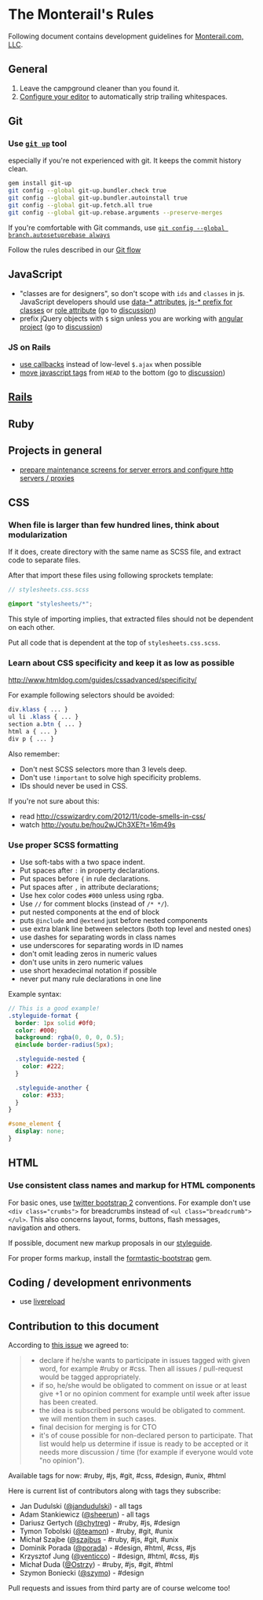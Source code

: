 The Monterail's Rules
=====

Following document contains development guidelines for [Monterail.com, LLC](http://monterail.com).

## General

1. Leave the campground cleaner than you found it.
2. [Configure your editor](https://gist.github.com/4451806) to automatically strip trailing whitespaces.

## Git

### Use [`git up`](https://github.com/aanand/git-up) tool

especially if you're not experienced with git. It keeps the commit history clean.

```bash
gem install git-up
git config --global git-up.bundler.check true
git config --global git-up.bundler.autoinstall true
git config --global git-up.fetch.all true
git config --global git-up.rebase.arguments --preserve-merges
```

If you're comfortable with Git commands, use [`git config --global branch.autosetuprebase always`](http://blog.aplikacja.info/2010/11/git-pull-rebase-by-default/)

Follow the rules described in our [Git flow](GIT.md)

## JavaScript

* "classes are for designers", so don't scope with `ids` and `classes` in js. JavaScript developers should use [data-* attributes](http://roytomeij.com/2012/dont-use-class-names-to-find-HTML-elements-with-JS.html), [js-* prefix for classes](http://coderwall.com/p/qktuzw) or [role attribute](https://github.com/kossnocorp/role) (go to [discussion](https://github.com/monterail/rules/pull/4))
* prefix jQuery objects with `$` sign unless you are working with [angular project](http://angularjs.org/) (go to [discussion](https://github.com/monterail/rules/pull/10))

### JS on Rails

* [use callbacks](https://gist.github.com/3019231) instead of low-level `$.ajax` when possible
* [move javascript tags](https://github.com/rails/rails/pull/7888) from `HEAD` to the bottom (go to [discussion](https://github.com/monterail/rules/pull/2))

## [Rails](RAILS.md)

## Ruby

## Projects in general

* [prepare maintenance screens for server errors and configure http servers / proxies](http://codetunes.com/2012/11/21/custom-maintenance-page-for-nginx)

## CSS

### When file is larger than few hundred lines, think about modularization

If it does, create directory with the same name as SCSS file, and extract code to separate files.

After that import these files using following sprockets template:

```scss
// stylesheets.css.scss

@import "stylesheets/*";
```

This style of importing implies, that extracted files should not be dependent on each other.

Put all code that is dependent at the top of `stylesheets.css.scss`.

### Learn about CSS specificity and keep it as low as possible

http://www.htmldog.com/guides/cssadvanced/specificity/

For example following selectors should be avoided:

```css
div.klass { ... }
ul li .klass { ... }
section a.btn { ... }
html a { ... }
div p { ... }
```

Also remember:

* Don't nest SCSS selectors more than 3 levels deep.
* Don't use `!important` to solve high specificity problems.
* IDs should never be used in CSS.

If you're not sure about this:

* read http://csswizardry.com/2012/11/code-smells-in-css/
* watch http://youtu.be/hou2wJCh3XE?t=16m49s

### Use proper SCSS formatting

* Use soft-tabs with a two space indent.
* Put spaces after `:` in property declarations.
* Put spaces before `{` in rule declarations.
* Put spaces after `,` in attribute declarations;
* Use hex color codes `#000` unless using rgba.
* Use `//` for comment blocks (instead of `/* */`).
* put nested components at the end of block
* puts `@include` and `@extend` just before nested components
* use extra blank line between selectors (both top level and nested ones)
* use dashes for separating words in class names
* use underscores for separating words in ID names
* don't omit leading zeros in numeric values
* don't use units in zero numeric values
* use short hexadecimal notation if possible
* never put many rule declarations in one line


Example syntax:

```scss
// This is a good example!
.styleguide-format {
  border: 1px solid #0f0;
  color: #000;
  background: rgba(0, 0, 0, 0.5);
  @include border-radius(5px);

  .styleguide-nested {
    color: #222;
  }

  .styleguide-another {
    color: #333;
  }
}

#some_element {
  display: none;
}
```

## HTML

### Use consistent class names and markup for HTML components

For basic ones, use [twitter bootstrap 2](http://twitter.github.com/bootstrap/) conventions.
For example don't use `<div class="crumbs">` for breadcrumbs instead of `<ul class="breadcrumb"></ul>`. This also concerns layout, forms, buttons, flash messages, navigation and others.

If possible, document new markup proposals in our [styleguide](https://github.com/monterail/boilerplate-rails).

For proper forms markup, install the [formtastic-bootstrap](https://github.com/mjbellantoni/formtastic-bootstrap) gem.

## Coding / development enrivonments

* use [livereload](https://gist.github.com/653bb4d039adcf7f35b3)

## Contribution to this document

According to [this issue](https://github.com/monterail/rules/issues/25) we agreed to:

> * declare if he/she wants to participate in issues tagged with given word, for example #ruby or #css. Then all issues / pull-request would be tagged appropriately.
> * if so, he/she would be obligated to comment on issue or at least give +1 or no opinion comment for example until week after issue has been created.
> * the idea is subscribed persons would be obligated to comment. we will mention them in such cases.
> * final decision for merging is for CTO
> * it's of couse possible for non-declared person to participate. That list would help us determine if issue is ready to be accepted or it needs more discussion / time (for example if everyone would vote "no opinion").

Available tags for now: #ruby, #js, #git, #css, #design, #unix, #html

Here is current list of contributors along with tags they subscribe:

* Jan Dudulski ([@jandudulski](https://github.com/jandudulski)) - all tags
* Adam Stankiewicz ([@sheerun](https://github.com/sheerun)) - all tags
* Dariusz Gertych ([@chytreg](https://github.com/chytreg)) - #ruby, #js, #design
* Tymon Tobolski ([@teamon](https://github.com/teamon)) - #ruby, #git, #unix
* Michał Szajbe ([@szajbus](https://github.com/szajbus) - #ruby, #js, #git, #unix
* Dominik Porada ([@porada](https://github.com/porada)) - #design, #html, #css, #js
* Krzysztof Jung ([@venticco](https://github.com/venticco)) - #design, #html, #css, #js
* Michał Duda ([@Ostrzy](https://github.com/Ostrzy)) - #ruby, #js, #git, #html
* Szymon Boniecki ([@szymo](https://github.com/szymo)) - #design

Pull requests and issues from third party are of course welcome too!
